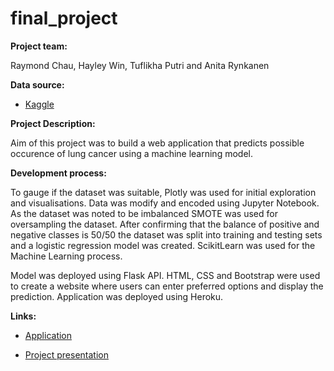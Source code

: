 # final_project

**Project team:**

Raymond Chau, Hayley Win, Tuflikha Putri and Anita Rynkanen

**Data source:**

* [Kaggle](https://www.kaggle.com/datasets/mysarahmadbhat/lung-cancer)


**Project Description:**

Aim of this project was to build a web application that predicts possible occurence of lung cancer using a machine learning model.

**Development process:**

To gauge if the dataset was suitable, Plotly was used for initial exploration and visualisations. Data was modify and encoded using Jupyter Notebook. As the dataset was noted to be imbalanced SMOTE was used for oversampling the dataset. After confirming that the balance of positive and negative classes is 50/50 the dataset was split into training and testing sets and  a logistic regression model was created. ScikitLearn was used for the Machine Learning process. 

Model was deployed using Flask API. HTML, CSS and Bootstrap were used to create a website where users can enter preferred options and display the prediction. Application was deployed using Heroku. 


**Links:**

* [Application](https://finalprojectlungcancer.herokuapp.com/)

* [Project presentation](https://www.canva.com/design/DAE_KW7gsUc/U8-IoYe1LlvqsnMBIloxeQ/watch?utm_content=DAE_KW7gsUc&utm_campaign=designshare&utm_medium=link&utm_source=publishsharelink)

